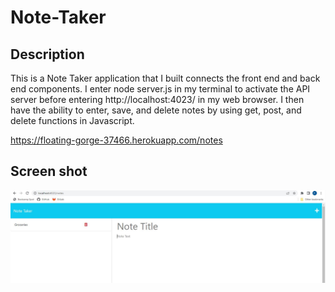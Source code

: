 # Note-Taker

## Description

This is a Note Taker application that I built connects the front end and back end components. I enter node server.js in my terminal to activate the API server before entering http://localhost:4023/ in my web browser. I then have the ability to enter, save, and delete notes by using get, post, and delete functions in Javascript.

https://floating-gorge-37466.herokuapp.com/notes

## Screen shot

![Screen shot of Note-Taker](./Images/Note-Taker-Image.JPG)